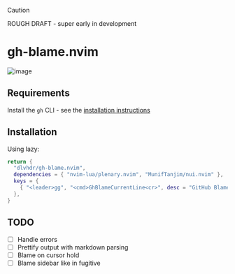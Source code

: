 > [!CAUTION]
> ROUGH DRAFT - super early in development

# gh-blame.nvim

![image](https://github.com/dlvhdr/gh-blame.nvim/assets/6196971/b700f784-7436-4895-a7b8-4da5571958e5)

## Requirements

Install the `gh` CLI - see the [installation instructions](https://github.com/cli/cli#installation)

## Installation

Using lazy:
```lua
return {
  "dlvhdr/gh-blame.nvim",
  dependencies = { "nvim-lua/plenary.nvim", "MunifTanjim/nui.nvim" },
  keys = {
    { "<leader>gg", "<cmd>GhBlameCurrentLine<cr>", desc = "GitHub Blame Current Line" },
  },
}
```

## TODO

- [ ] Handle errors
- [ ] Prettify output with markdown parsing
- [ ] Blame on cursor hold
- [ ] Blame sidebar like in fugitive
